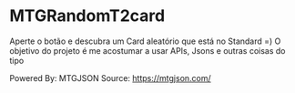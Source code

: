 # MTGRandomT2card
Aperte o botão e descubra um Card aleatório que está no Standard =) 
O objetivo do projeto é me acostumar a usar APIs, Jsons e outras coisas do tipo 

Powered By: MTGJSON 
Source: https://mtgjson.com/
